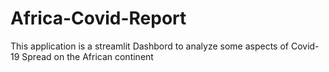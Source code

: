 # Africa-Covid-Report
This application is a streamlit Dashbord to analyze some aspects of Covid-19 Spread on the African continent
